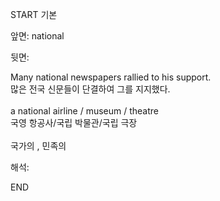 START
기본

앞면:
national


뒷면:
<div><div>Many national newspapers rallied to his support. </div><div>많은 전국 신문들이 단결하여 그를 지지했다.</div><div><br></div><div>a national airline / museum / theatre </div><div>국영 항공사/국립 박물관/국립 극장</div></div><div><br></div><div>국가의 , 민족의<br></div>


해석:
<!--ID: 1746614454317-->
END